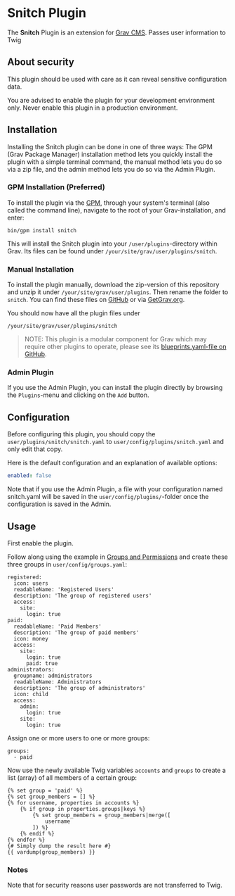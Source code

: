 # Snitch Plugin

The **Snitch** Plugin is an extension for [Grav CMS](http://github.com/getgrav/grav). Passes user information to Twig

## About security

This plugin should be used with care as it can reveal sensitive configuration data.

You are advised to enable the plugin for your development environment only. Never enable this plugin in a production environment.

## Installation

Installing the Snitch plugin can be done in one of three ways: The GPM (Grav Package Manager) installation method lets you quickly install the plugin with a simple terminal command, the manual method lets you do so via a zip file, and the admin method lets you do so via the Admin Plugin.

### GPM Installation (Preferred)

To install the plugin via the [GPM](http://learn.getgrav.org/advanced/grav-gpm), through your system's terminal (also called the command line), navigate to the root of your Grav-installation, and enter:

    bin/gpm install snitch

This will install the Snitch plugin into your `/user/plugins`-directory within Grav. Its files can be found under `/your/site/grav/user/plugins/snitch`.

### Manual Installation

To install the plugin manually, download the zip-version of this repository and unzip it under `/your/site/grav/user/plugins`. Then rename the folder to `snitch`. You can find these files on [GitHub](https://github.com//grav-plugin-snitch) or via [GetGrav.org](http://getgrav.org/downloads/plugins#extras).

You should now have all the plugin files under

    /your/site/grav/user/plugins/snitch
	
> NOTE: This plugin is a modular component for Grav which may require other plugins to operate, please see its [blueprints.yaml-file on GitHub](https://github.com//grav-plugin-snitch/blob/master/blueprints.yaml).

### Admin Plugin

If you use the Admin Plugin, you can install the plugin directly by browsing the `Plugins`-menu and clicking on the `Add` button.

## Configuration

Before configuring this plugin, you should copy the `user/plugins/snitch/snitch.yaml` to `user/config/plugins/snitch.yaml` and only edit that copy.

Here is the default configuration and an explanation of available options:

```yaml
enabled: false
```

Note that if you use the Admin Plugin, a file with your configuration named snitch.yaml will be saved in the `user/config/plugins/`-folder once the configuration is saved in the Admin.

## Usage

First enable the plugin.

Follow along using the example in [Groups and Permissions](https://learn.getgrav.org/advanced/groups-and-permissions) and create these three groups in `user/config/groups.yaml`:

```
registered:
  icon: users
  readableName: 'Registered Users'
  description: 'The group of registered users'
  access:
    site:
      login: true
paid:
  readableName: 'Paid Members'
  description: 'The group of paid members'
  icon: money
  access:
    site:
      login: true
      paid: true
administrators:
  groupname: administrators
  readableName: Administrators
  description: 'The group of administrators'
  icon: child
  access:
    admin:
      login: true
    site:
      login: true
```

Assign one or more users to one or more groups:

```
groups: 
  - paid
```

Now use the newly available Twig variables `accounts` and `groups` to create a list (array) of all members of a certain group:

```
{% set group = 'paid' %}
{% set group_members = [] %}
{% for username, properties in accounts %}
    {% if group in properties.groups|keys %}
        {% set group_members = group_members|merge([
            username
        ]) %}
    {% endif %}
{% endfor %}
{# Simply dump the result here #}
{{ vardump(group_members) }}
```

### Notes

Note that for security reasons user passwords are not transferred to Twig.
